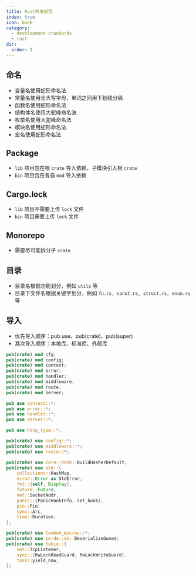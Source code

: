 ```yaml
---
title: Rust开发规范
index: true
icon: book
category:
  - development-standards
  - rust
dir:
  order: 1
---
```


<Share colorful />

## 命名

- 变量名使用蛇形命名法
- 常量名使用全大写字母，单词之间用下划线分隔
- 函数名使用蛇形命名法
- 结构体名使用大驼峰命名法
- 枚举名使用大驼峰命名法
- 模块名使用蛇形命名法
- 宏名使用蛇形命名法

## Package

- `lib` 项目包在根 `crate` 导入依赖，子模块引入根 `crate`
- `bin` 项目包在各自 `mod` 导入依赖

## Cargo.lock

- `lib` 项目不需要上传 `lock` 文件
- `bin` 项目需要上传 `lock` 文件

## Monorepo

- 需要尽可能拆分子 `crate`

## 目录

- 目录名根据功能划分，例如 `utils` 等
- 目录下文件名根据关键字划分，例如 `fn.rs, const.rs, struct.rs, enum.rs` 等

## 导入

- 优先导入顺序：pub use、pub(crate)、pub(super)
- 其次导入顺序：本地库、标准库、外部库

```rust
pub(crate) mod cfg;
pub(crate) mod config;
pub(crate) mod context;
pub(crate) mod error;
pub(crate) mod handler;
pub(crate) mod middleware;
pub(crate) mod route;
pub(crate) mod server;

pub use context::*;
pub use error::*;
pub use handler::*;
pub use server::*;

pub use http_type::*;

pub(crate) use config::*;
pub(crate) use middleware::*;
pub(crate) use route::*;

pub(crate) use core::hash::BuildHasherDefault;
pub(crate) use std::{
    collections::HashMap,
    error::Error as StdError,
    fmt::{self, Display},
    future::Future,
    net::SocketAddr,
    panic::{PanicHookInfo, set_hook},
    pin::Pin,
    sync::Arc,
    time::Duration,
};

pub(crate) use lombok_macros::*;
pub(crate) use serde::de::DeserializeOwned;
pub(crate) use tokio::{
    net::TcpListener,
    sync::{RwLockReadGuard, RwLockWriteGuard},
    task::yield_now,
};
```

